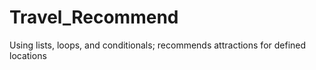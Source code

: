 # Travel_Recommend

Using lists, loops, and conditionals; recommends attractions for defined locations
